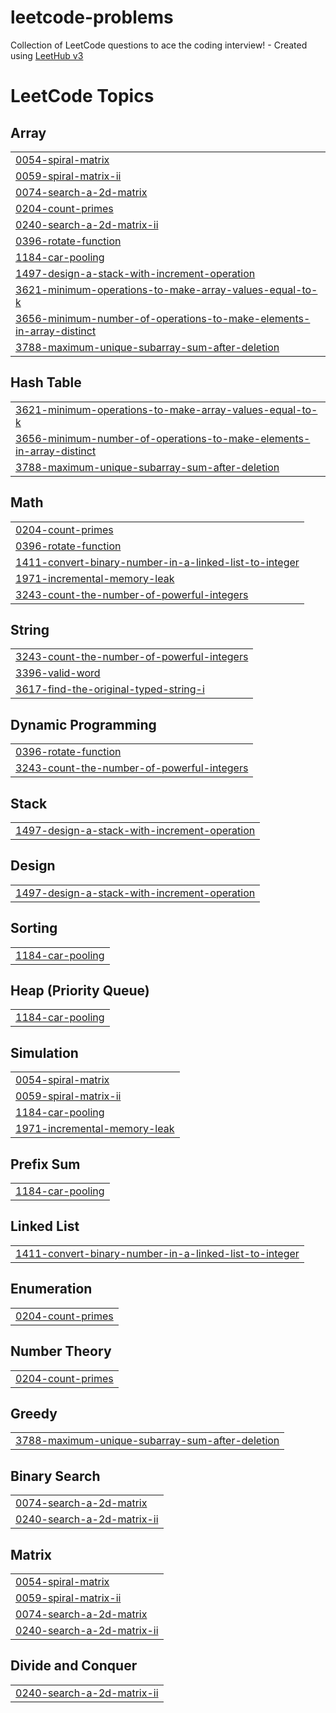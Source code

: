 # leetcode-problems
Collection of LeetCode questions to ace the coding interview! - Created using [LeetHub v3](https://github.com/raphaelheinz/LeetHub-3.0)

<!---LeetCode Topics Start-->
# LeetCode Topics
## Array
|  |
| ------- |
| [0054-spiral-matrix](https://github.com/mohith-bacha/leetcode-problems/tree/master/0054-spiral-matrix) |
| [0059-spiral-matrix-ii](https://github.com/mohith-bacha/leetcode-problems/tree/master/0059-spiral-matrix-ii) |
| [0074-search-a-2d-matrix](https://github.com/mohith-bacha/leetcode-problems/tree/master/0074-search-a-2d-matrix) |
| [0204-count-primes](https://github.com/mohith-bacha/leetcode-problems/tree/master/0204-count-primes) |
| [0240-search-a-2d-matrix-ii](https://github.com/mohith-bacha/leetcode-problems/tree/master/0240-search-a-2d-matrix-ii) |
| [0396-rotate-function](https://github.com/mohith-bacha/leetcode-problems/tree/master/0396-rotate-function) |
| [1184-car-pooling](https://github.com/mohith-bacha/leetcode-problems/tree/master/1184-car-pooling) |
| [1497-design-a-stack-with-increment-operation](https://github.com/mohith-bacha/leetcode-problems/tree/master/1497-design-a-stack-with-increment-operation) |
| [3621-minimum-operations-to-make-array-values-equal-to-k](https://github.com/mohith-bacha/leetcode-problems/tree/master/3621-minimum-operations-to-make-array-values-equal-to-k) |
| [3656-minimum-number-of-operations-to-make-elements-in-array-distinct](https://github.com/mohith-bacha/leetcode-problems/tree/master/3656-minimum-number-of-operations-to-make-elements-in-array-distinct) |
| [3788-maximum-unique-subarray-sum-after-deletion](https://github.com/mohith-bacha/leetcode-problems/tree/master/3788-maximum-unique-subarray-sum-after-deletion) |
## Hash Table
|  |
| ------- |
| [3621-minimum-operations-to-make-array-values-equal-to-k](https://github.com/mohith-bacha/leetcode-problems/tree/master/3621-minimum-operations-to-make-array-values-equal-to-k) |
| [3656-minimum-number-of-operations-to-make-elements-in-array-distinct](https://github.com/mohith-bacha/leetcode-problems/tree/master/3656-minimum-number-of-operations-to-make-elements-in-array-distinct) |
| [3788-maximum-unique-subarray-sum-after-deletion](https://github.com/mohith-bacha/leetcode-problems/tree/master/3788-maximum-unique-subarray-sum-after-deletion) |
## Math
|  |
| ------- |
| [0204-count-primes](https://github.com/mohith-bacha/leetcode-problems/tree/master/0204-count-primes) |
| [0396-rotate-function](https://github.com/mohith-bacha/leetcode-problems/tree/master/0396-rotate-function) |
| [1411-convert-binary-number-in-a-linked-list-to-integer](https://github.com/mohith-bacha/leetcode-problems/tree/master/1411-convert-binary-number-in-a-linked-list-to-integer) |
| [1971-incremental-memory-leak](https://github.com/mohith-bacha/leetcode-problems/tree/master/1971-incremental-memory-leak) |
| [3243-count-the-number-of-powerful-integers](https://github.com/mohith-bacha/leetcode-problems/tree/master/3243-count-the-number-of-powerful-integers) |
## String
|  |
| ------- |
| [3243-count-the-number-of-powerful-integers](https://github.com/mohith-bacha/leetcode-problems/tree/master/3243-count-the-number-of-powerful-integers) |
| [3396-valid-word](https://github.com/mohith-bacha/leetcode-problems/tree/master/3396-valid-word) |
| [3617-find-the-original-typed-string-i](https://github.com/mohith-bacha/leetcode-problems/tree/master/3617-find-the-original-typed-string-i) |
## Dynamic Programming
|  |
| ------- |
| [0396-rotate-function](https://github.com/mohith-bacha/leetcode-problems/tree/master/0396-rotate-function) |
| [3243-count-the-number-of-powerful-integers](https://github.com/mohith-bacha/leetcode-problems/tree/master/3243-count-the-number-of-powerful-integers) |
## Stack
|  |
| ------- |
| [1497-design-a-stack-with-increment-operation](https://github.com/mohith-bacha/leetcode-problems/tree/master/1497-design-a-stack-with-increment-operation) |
## Design
|  |
| ------- |
| [1497-design-a-stack-with-increment-operation](https://github.com/mohith-bacha/leetcode-problems/tree/master/1497-design-a-stack-with-increment-operation) |
## Sorting
|  |
| ------- |
| [1184-car-pooling](https://github.com/mohith-bacha/leetcode-problems/tree/master/1184-car-pooling) |
## Heap (Priority Queue)
|  |
| ------- |
| [1184-car-pooling](https://github.com/mohith-bacha/leetcode-problems/tree/master/1184-car-pooling) |
## Simulation
|  |
| ------- |
| [0054-spiral-matrix](https://github.com/mohith-bacha/leetcode-problems/tree/master/0054-spiral-matrix) |
| [0059-spiral-matrix-ii](https://github.com/mohith-bacha/leetcode-problems/tree/master/0059-spiral-matrix-ii) |
| [1184-car-pooling](https://github.com/mohith-bacha/leetcode-problems/tree/master/1184-car-pooling) |
| [1971-incremental-memory-leak](https://github.com/mohith-bacha/leetcode-problems/tree/master/1971-incremental-memory-leak) |
## Prefix Sum
|  |
| ------- |
| [1184-car-pooling](https://github.com/mohith-bacha/leetcode-problems/tree/master/1184-car-pooling) |
## Linked List
|  |
| ------- |
| [1411-convert-binary-number-in-a-linked-list-to-integer](https://github.com/mohith-bacha/leetcode-problems/tree/master/1411-convert-binary-number-in-a-linked-list-to-integer) |
## Enumeration
|  |
| ------- |
| [0204-count-primes](https://github.com/mohith-bacha/leetcode-problems/tree/master/0204-count-primes) |
## Number Theory
|  |
| ------- |
| [0204-count-primes](https://github.com/mohith-bacha/leetcode-problems/tree/master/0204-count-primes) |
## Greedy
|  |
| ------- |
| [3788-maximum-unique-subarray-sum-after-deletion](https://github.com/mohith-bacha/leetcode-problems/tree/master/3788-maximum-unique-subarray-sum-after-deletion) |
## Binary Search
|  |
| ------- |
| [0074-search-a-2d-matrix](https://github.com/mohith-bacha/leetcode-problems/tree/master/0074-search-a-2d-matrix) |
| [0240-search-a-2d-matrix-ii](https://github.com/mohith-bacha/leetcode-problems/tree/master/0240-search-a-2d-matrix-ii) |
## Matrix
|  |
| ------- |
| [0054-spiral-matrix](https://github.com/mohith-bacha/leetcode-problems/tree/master/0054-spiral-matrix) |
| [0059-spiral-matrix-ii](https://github.com/mohith-bacha/leetcode-problems/tree/master/0059-spiral-matrix-ii) |
| [0074-search-a-2d-matrix](https://github.com/mohith-bacha/leetcode-problems/tree/master/0074-search-a-2d-matrix) |
| [0240-search-a-2d-matrix-ii](https://github.com/mohith-bacha/leetcode-problems/tree/master/0240-search-a-2d-matrix-ii) |
## Divide and Conquer
|  |
| ------- |
| [0240-search-a-2d-matrix-ii](https://github.com/mohith-bacha/leetcode-problems/tree/master/0240-search-a-2d-matrix-ii) |
<!---LeetCode Topics End-->